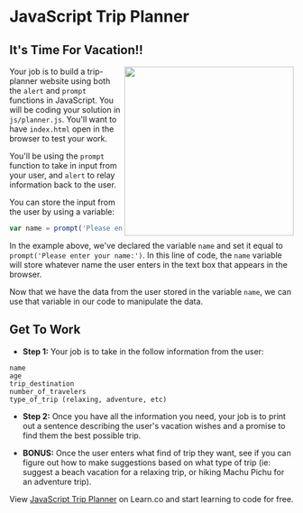 # JavaScript Trip Planner
## It's Time For Vacation!!

<img src="https://s3.amazonaws.com/after-school-assets/giphy.gif" align="right" width="300px" hpsace="10">

Your job is to build a trip-planner website using both the `alert` and `prompt` functions in JavaScript. You will be coding your solution in `js/planner.js`. You'll want to have `index.html` open in the browser to test your work.

You'll be using the `prompt` function to take in input from your user, and `alert` to relay information back to the user. 

You can store the input from the user by using a variable:

```js
var name = prompt('Please enter your name:');
```

In the example above, we've declared the variable `name` and set it equal to `prompt('Please enter your name:')`. In this line of code, the `name` variable will store whatever name the user enters in the text box that appears in the browser.

Now that we have the data from the user stored in the variable `name`, we can use that variable in our code to manipulate the data.


## Get To Work

+ **Step 1:** Your job is to take in the follow information from the user:
```
name
age
trip_destination
number_of_travelers
type_of_trip (relaxing, adventure, etc)
```
+ **Step 2:** Once you have all the information you need, your job is to print out a sentence describing the user's vacation wishes and a promise to find them the best possible trip.

+ **BONUS:** Once the user enters what find of trip they want, see if you can figure out how to make suggestions based on what type of trip (ie: suggest a beach vacation for a relaxing trip, or hiking Machu Pichu for an adventure trip).





<p data-visibility='hidden'>View <a href='https://learn.co/lessons/hs-intro-web-design-trip-planner' title='JavaScript Trip Planner'>JavaScript Trip Planner</a> on Learn.co and start learning to code for free.</p>